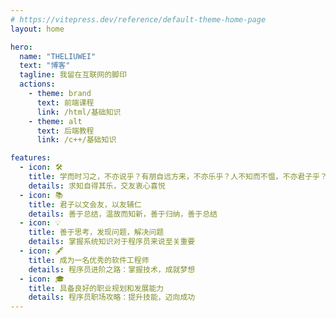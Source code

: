 ```yaml
---
# https://vitepress.dev/reference/default-theme-home-page
layout: home

hero:
  name: "THELIUWEI"
  text: "博客"
  tagline: 我留在互联网的脚印
  actions:
    - theme: brand
      text: 前端课程
      link: /html/基础知识
    - theme: alt
      text: 后端教程
      link: /c++/基础知识

features:
  - icon: 🛠️
    title: 学而时习之，不亦说乎？有朋自远方来，不亦乐乎？人不知而不愠，不亦君子乎？
    details: 求知自得其乐，交友衷心喜悦
  - icon: 📚
    title: 君子以文会友，以友辅仁
    details: 善于总结，温故而知新，善于归纳，善于总结
  - icon: 💡
    title: 善于思考，发现问题，解决问题
    details: 掌握系统知识对于程序员来说至关重要
  - icon: 🖋 ️
    title: 成为一名优秀的软件工程师
    details: 程序员进阶之路：掌握技术，成就梦想
  - icon: 🎓
    title: 具备良好的职业规划和发展能力
    details: 程序员职场攻略：提升技能，迈向成功
---
```

